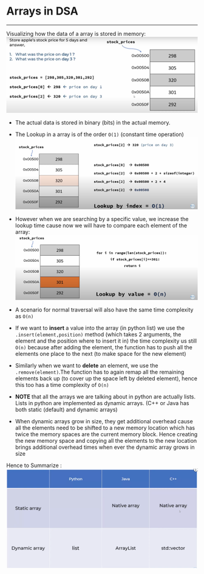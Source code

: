 # Arrays in DSA
---
Visualizing how the data of a array is stored in memory: 
![Image](./Notes%20Assets/arrayStorage.png)
- The actual data is stored in binary (bits) in the actual memory.
- The Lookup in a array is of the order `O(1)` (constant time operation) 
![Image](./Notes%20Assets/arrayLookUp.png)

- However when we are searching by a specific value, we increase the lookup time cause now we will have to compare each element of the array: 
![Image](./Notes%20Assets/arrayLookup2.png)
- A scenario for normal traversal will also have the same time complexity as `O(n)`
- If we want to **insert** a value into the array (in python list) we use the `.insert(element,position)` method (which takes 2 arguments, the element and the position where to insert it in) the time complexity us still `O(n)` because after adding the element, the function has to push all the elements one place to the next (to make space for the new element)
- Similarly when we want to **delete** an element, we use the `.remove(element)`.The function has to again remap all the remaining elements back up (to cover up the space left by deleted element), hence this too has a time complexity of `O(n)`
- **NOTE** that all the arrays we are talking about in python are actually lists. Lists in python are implemented as dynamic arrays. (C++ or Java has both static (default) and dynamic arrays)
- When dynamic arrays grow in size, they get additional overhead cause all the elements need to be shifted to a new memory location which has twice the memory spaces are the current memory block. Hence creating the new memory space and copying all the elements to the new location brings additional overhead times when ever the dynamic array grows in size

Hence to Summarize : 
![Image](./Notes%20Assets/Summary.png)